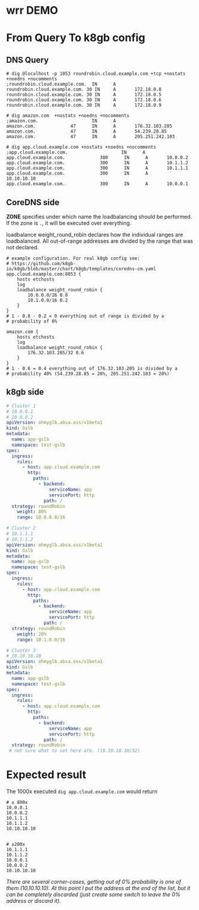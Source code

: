 # wrr DEMO


# From Query To k8gb config

## DNS Query
```shell
# dig @localhost -p 1053 roundrobin.cloud.example.com +tcp +nostats +noedns +nocomments
;roundrobin.cloud.example.com.  IN      A
roundrobin.cloud.example.com. 30 IN     A       172.18.0.8
roundrobin.cloud.example.com. 30 IN     A       172.18.0.5
roundrobin.cloud.example.com. 30 IN     A       172.18.0.6
roundrobin.cloud.example.com. 30 IN     A       172.18.0.9
```

```shell
# dig amazon.com  +nostats +noedns +nocomments
;amazon.com.                    IN      A
amazon.com.             47      IN      A       176.32.103.205
amazon.com.             47      IN      A       54.239.28.85
amazon.com.             47      IN      A       205.251.242.103
```

```shell
# dig app.cloud.example.com +nostats +noedns +nocomments
;app.cloud.example.com.                    IN      A
app.cloud.example.com.             300      IN      A       10.0.0.2
app.cloud.example.com.             300      IN      A       10.1.1.2
app.cloud.example.com.             300      IN      A       10.1.1.1
app.cloud.example.com.             300      IN      A       10.10.10.10
app.cloud.example.com.             300      IN      A       10.0.0.1
```

## CoreDNS side
**ZONE** specifies under which name the loadbalancing should be performed. If the zone is `.`, it will be executed over everything.

loadbalance weight_round_robin declares how the individual ranges are loadbalanced. All out-of-range addresses are divided by the range that was not declared.

```shell
# example configuration. For real k8gb config see: 
# https://github.com/k8gb-io/k8gb/blob/master/chart/k8gb/templates/coredns-cm.yaml
app.cloud.example.com:8053 {
    hosts etchosts
    log
    loadbalance weight_round_robin {
        10.0.0.0/16 0.8
        10.1.0.0/16 0.2
    }
}
# 1 - 0.8 - 0.2 = 0 everything out of range is divided by a 
# probability of 0%

amazon.com {
    hosts etchosts
    log
    loadbalance weight_round_robin {
        176.32.103.205/32 0.6
    }
}
# 1 - 0.6 = 0.4 everything out of 176.32.103.205 is divided by a
# probability 40% (54.239.28.85 = 20%, 205.251.242.103 = 20%)
```

## k8gb side
```yaml
# Cluster 1
# 10.0.0.1
# 10.0.0.2
apiVersion: ohmyglb.absa.oss/v1beta1
kind: Gslb
metadata:
  name: app-gslb
  namespace: test-gslb
spec:
  ingress:
    rules:
      - host: app.cloud.example.com
        http:
          paths:
            - backend:
                serviceName: app
                servicePort: http
              path: /
  strategy: roundRobin 
    weight: 80%
    range: 10.0.0.0/16
```

```yaml
# Cluster 2
# 10.1.1.1
# 10.1.1.2
apiVersion: ohmyglb.absa.oss/v1beta1
kind: Gslb
metadata:
  name: app-gslb
  namespace: test-gslb
spec:
  ingress:
    rules:
      - host: app.cloud.example.com
        http:
          paths:
            - backend:
                serviceName: app
                servicePort: http
              path: /
  strategy: roundRobin 
    weight: 20%
    range: 10.1.0.0/16
```

```yaml
# Cluster 3
# 10.10.10.10
apiVersion: ohmyglb.absa.oss/v1beta1
kind: Gslb
metadata:
  name: app-gslb
  namespace: test-gslb
spec:
  ingress:
    rules:
      - host: app.cloud.example.com
        http:
          paths:
            - backend:
                serviceName: app
                servicePort: http
              path: /
  strategy: roundRobin 
 # not sure what to set here atm. (10.10.10.10/32)  
```

# Expected result
The 1000x executed `dig app.cloud.example.com` would return

```
# ± 800x 
10.0.0.1
10.0.0.2
10.1.1.1
10.1.1.2
10.10.10.10


# ±200x 
10.1.1.1
10.1.1.2
10.0.0.1
10.0.0.2
10.10.10.10
```

_There are several corner-cases, getting out of 0% probability is one of them (10.10.10.10). At this point I put the address at the end of the list, but it can be completely discarded (just create some switch to leave the 0% address or discard it)._  